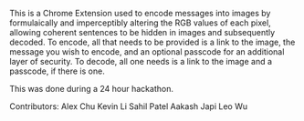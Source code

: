 This is a Chrome Extension used to encode messages into images by formulaically and imperceptibly altering the RGB values of each pixel, allowing coherent sentences to be hidden in images and subsequently decoded. To encode, all that needs to be provided is a link to the image, the message you wish to encode, and an optional passcode for an additional layer of security. To decode, all one needs is a link to the image and a passcode, if there is one.

This was done during a 24 hour hackathon.

Contributors:
Alex Chu
Kevin Li
Sahil Patel
Aakash Japi
Leo Wu
